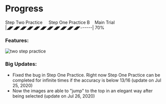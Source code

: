 # Progress
Step Two Practice &nbsp; &nbsp; Step One Practice B&nbsp; &nbsp; Main Trial\
|◢◤◢◤◢◤◢◤◢◤◢◤◢◤◢◤◢◤◢◤◢◤------| 70%


### Features:
![two step practice](/two_step_pratice.gif)
### Big Updates:

* Fixed the bug in Step One Practice. Right now Step One Practice can be completed for infinite times if the accuracy is below 13/16 (update on Jul 25, 2020)
* Now the images are able to "jump" to the top in an elegant way after being selected (update on Jul 26, 2020)

